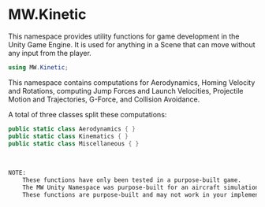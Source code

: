 ﻿# MW.Kinetic
This namespace provides utility functions for game development in the Unity Game Engine. It is used for anything in a Scene that can move without any input from the player.

```cs
using MW.Kinetic;
```

This namespace contains computations for Aerodynamics, Homing Velocity and Rotations, computing Jump Forces and Launch Velocities, Projectile Motion and Trajectories, G-Force, and Collision Avoidance.

A total of three classes split these computations:
```cs
public static class Aerodynamics { }
public static class Kinematics { }
public static class Miscellaneous { }
```

<br>

```diff
NOTE:
	These functions have only been tested in a purpose-built game.
	The MW Unity Namespace was purpose-built for an aircraft simulation game. Most functions have been directly ported over to the MW Unity Namespace.
	These functions are purpose-built and may not work in your implementation.
```